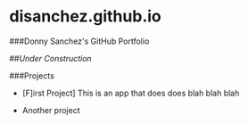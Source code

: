 # disanchez.github.io

###Donny Sanchez's GitHub Portfolio

##_Under Construction_

###Projects

* [F]irst Project]
    This is an app that does does blah blah blah
    
* Another project    
